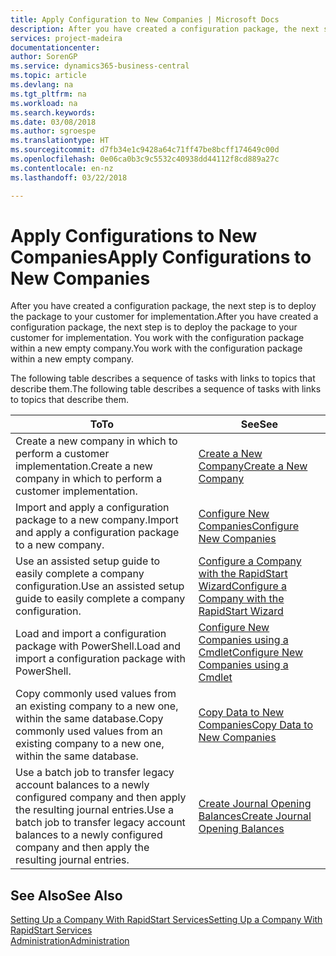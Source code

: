```yaml
---
title: Apply Configuration to New Companies | Microsoft Docs
description: After you have created a configuration package, the next step is to deploy the package to your customer for implementation. You use the configuration with a new empty company.
services: project-madeira
documentationcenter: 
author: SorenGP
ms.service: dynamics365-business-central
ms.topic: article
ms.devlang: na
ms.tgt_pltfrm: na
ms.workload: na
ms.search.keywords: 
ms.date: 03/08/2018
ms.author: sgroespe
ms.translationtype: HT
ms.sourcegitcommit: d7fb34e1c9428a64c71ff47be8bcff174649c00d
ms.openlocfilehash: 0e06ca0b3c9c5532c40938dd44112f8cd889a27c
ms.contentlocale: en-nz
ms.lasthandoff: 03/22/2018

---
```

# <a name="apply-configurations-to-new-companies"></a><span data-ttu-id="57c74-104">Apply Configurations to New Companies</span><span class="sxs-lookup"><span data-stu-id="57c74-104">Apply Configurations to New Companies</span></span>
<span data-ttu-id="57c74-105">After you have created a configuration package, the next step is to deploy the package to your customer for implementation.</span><span class="sxs-lookup"><span data-stu-id="57c74-105">After you have created a configuration package, the next step is to deploy the package to your customer for implementation.</span></span> <span data-ttu-id="57c74-106">You work with the configuration package within a new empty company.</span><span class="sxs-lookup"><span data-stu-id="57c74-106">You work with the configuration package within a new empty company.</span></span>  

 <span data-ttu-id="57c74-107">The following table describes a sequence of tasks with links to topics that describe them.</span><span class="sxs-lookup"><span data-stu-id="57c74-107">The following table describes a sequence of tasks with links to topics that describe them.</span></span>

|<span data-ttu-id="57c74-108">**To**</span><span class="sxs-lookup"><span data-stu-id="57c74-108">**To**</span></span>|<span data-ttu-id="57c74-109">**See**</span><span class="sxs-lookup"><span data-stu-id="57c74-109">**See**</span></span>|  
|------------|-------------|  
|<span data-ttu-id="57c74-110">Create a new company in which to perform a customer implementation.</span><span class="sxs-lookup"><span data-stu-id="57c74-110">Create a new company in which to perform a customer implementation.</span></span>|[<span data-ttu-id="57c74-111">Create a New Company</span><span class="sxs-lookup"><span data-stu-id="57c74-111">Create a New Company</span></span>](admin-how-to-create-a-new-company.md)|  
|<span data-ttu-id="57c74-112">Import and apply a configuration package to a new company.</span><span class="sxs-lookup"><span data-stu-id="57c74-112">Import and apply a configuration package to a new company.</span></span>|[<span data-ttu-id="57c74-113">Configure New Companies</span><span class="sxs-lookup"><span data-stu-id="57c74-113">Configure New Companies</span></span>](admin-how-to-configure-new-companies.md)|  
|<span data-ttu-id="57c74-114">Use an assisted setup guide to easily complete a company configuration.</span><span class="sxs-lookup"><span data-stu-id="57c74-114">Use an assisted setup guide to easily complete a company configuration.</span></span>|[<span data-ttu-id="57c74-115">Configure a Company with the RapidStart Wizard</span><span class="sxs-lookup"><span data-stu-id="57c74-115">Configure a Company with the RapidStart Wizard</span></span>](admin-how-to-configure-a-company-with-the-rapidstart-wizard.md)|
|<span data-ttu-id="57c74-116">Load and import a configuration package with PowerShell.</span><span class="sxs-lookup"><span data-stu-id="57c74-116">Load and import a configuration package with PowerShell.</span></span>|[<span data-ttu-id="57c74-117">Configure New Companies using a Cmdlet</span><span class="sxs-lookup"><span data-stu-id="57c74-117">Configure New Companies using a Cmdlet</span></span>](admin-how-to-configure-new-companies-using-a-cmdlet.md)|
|<span data-ttu-id="57c74-118">Copy commonly used values from an existing company to a new one, within the same database.</span><span class="sxs-lookup"><span data-stu-id="57c74-118">Copy commonly used values from an existing company to a new one, within the same database.</span></span>|[<span data-ttu-id="57c74-119">Copy Data to New Companies</span><span class="sxs-lookup"><span data-stu-id="57c74-119">Copy Data to New Companies</span></span>](admin-how-to-copy-data-to-new-companies.md)|  
|<span data-ttu-id="57c74-120">Use a batch job to transfer legacy account balances to a newly configured company and then apply the resulting journal entries.</span><span class="sxs-lookup"><span data-stu-id="57c74-120">Use a batch job to transfer legacy account balances to a newly configured company and then apply the resulting journal entries.</span></span>|[<span data-ttu-id="57c74-121">Create Journal Opening Balances</span><span class="sxs-lookup"><span data-stu-id="57c74-121">Create Journal Opening Balances</span></span>](admin-how-to-create-journal-opening-balances.md)|  

## <a name="see-also"></a><span data-ttu-id="57c74-122">See Also</span><span class="sxs-lookup"><span data-stu-id="57c74-122">See Also</span></span>  
[<span data-ttu-id="57c74-123">Setting Up a Company With RapidStart Services</span><span class="sxs-lookup"><span data-stu-id="57c74-123">Setting Up a Company With RapidStart Services</span></span>](admin-set-up-a-company-with-rapidstart.md)  
[<span data-ttu-id="57c74-124">Administration</span><span class="sxs-lookup"><span data-stu-id="57c74-124">Administration</span></span>](admin-setup-and-administration.md)

